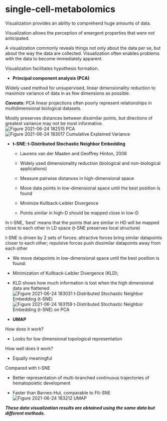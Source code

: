 # single-cell-metabolomics
Visualization provides an ability to comprehend huge amounts of data.

Visualization allows the perception of emergent properties that were not anticipated.

A visualization commonly reveals things not only about the data per se, but about the way the data are collected. Visualization often enables problems with the data to become immediately apparent.

Visualization facilitates hypothesis formation.




* **Principal component analysis (PCA)**

Widely used method for unsupervised, linear dimensionality reduction to maximize variance of data in as few dimensions as possible.

 **_Caveats:_**
PCA linear projections often poorly represent relationships in multidimensional biological datasets.

Mostly preserves distances between dissimilar points, but directions of greatest variance may not be most informative.
![Figure 2021-06-24 182515 PCA](https://user-images.githubusercontent.com/86154919/123248468-8d372700-d51a-11eb-81cf-395614d3000b.png)
![Figure 2021-06-24 183017 Cumulative Explained Variance](https://user-images.githubusercontent.com/86154919/123248485-91634480-d51a-11eb-9cbf-4f453305ce96.png)





* **t-SNE: t-Distributed Stochastic Neighbor Embedding**

  * Laurens van der Maaten and Geoffrey Hinton, 2008

  * Widely used dimensionality reduction (biological and non-biological applications)

  * Measure pairwise distances in high-dimensional space

  * Move data points in low-dimensional space until the best position is found

  * Minimize Kullback-Leibler Divergence 

  * Points similar in high-D should be mapped close in low-D

In t-SNE, ‘best’ means that the points that are similar in HD will be mapped close to each other in LD space (t-SNE preserves local structure)

t-SNE is driven by 2 sets of forces: attractive forces bring similar datapoints closer to each other; repulsive forces push dissimilar datapoints away from each other

  * We move datapoints in low-dimensional space until the best position is found:

  * Minimization of Kullback-Leibler Divergence (KLD);

  * KLD shows how much information is lost when the high dimensional data are flattened
![Figure 2021-06-24 183031 t-Distributed Stochastic Neighbor Embedding (t-SNE)](https://user-images.githubusercontent.com/86154919/123248510-988a5280-d51a-11eb-91a5-e58a93f2d0f1.png)
![Figure 2021-06-24 183159 t-Distributed Stochastic Neighbor Embedding (t-SNE) on PCA](https://user-images.githubusercontent.com/86154919/123248523-9c1dd980-d51a-11eb-960b-d62770dae8b6.png)





* **UMAP**

How does it work?

  * Looks for low dimensional topological representation

How well does it work?

  * Equally meaningful

Compared with t-SNE

  * Better representation of multi-branched continuous trajectories of hematopoietic development

  * Faster than Barnes-Hut, comparable to FIt-SNE
 ![Figure 2021-06-24 183212 UMAP](https://user-images.githubusercontent.com/86154919/123248551-a213ba80-d51a-11eb-9ea8-67332373fc6c.png)

_**These data visualization results are obtained using the same data but different methods.**_
